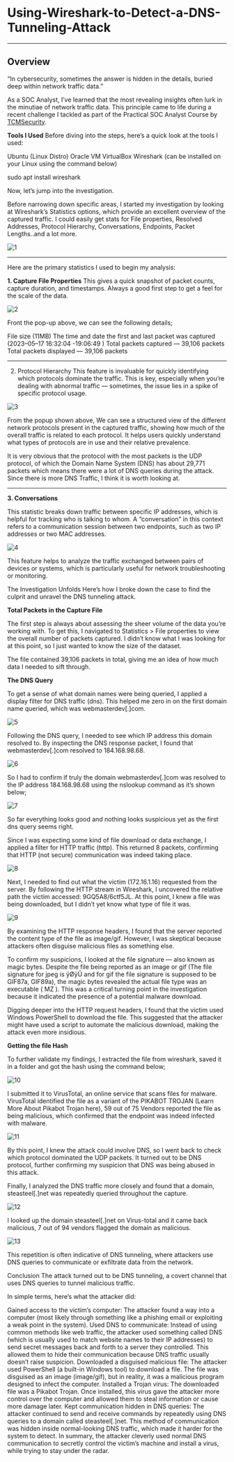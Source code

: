 # Using-Wireshark-to-Detect-a-DNS-Tunneling-Attack

---

## Overview

“In cybersecurity, sometimes the answer is hidden in the details, buried deep within network traffic data.”

As a SOC Analyst, I’ve learned that the most revealing insights often lurk in the minutiae of network traffic data. This principle came to life during a recent challenge I tackled as part of the Practical SOC Analyst Course by [TCMSecurity](https://academy.tcm-sec.com/).


**Tools I Used**
Before diving into the steps, here’s a quick look at the tools I used:

Ubuntu (Linux Distro)
Oracle VM VirtualBox
Wireshark (can be installed on your Linux using the command below)

sudo apt install wireshark


Now, let’s jump into the investigation.


Before narrowing down specific areas, I started my investigation by looking at Wireshark’s Statistics options, which provide an excellent overview of the captured traffic. I could easily get stats for File properties, Resolved Addresses, Protocol Hierarchy, Conversations, Endpoints, Packet Lengths..and a lot more.


![1](https://imgur.com/UAqfO5l.png)

---
Here are the primary statistics I used to begin my analysis:

**1. Capture File Properties**
This gives a quick snapshot of packet counts, capture duration, and timestamps. Always a good first step to get a feel for the scale of the data.


![2](https://imgur.com/hc8vqwe.png)

Front the pop-up above, we can see the following details;

File size (11MB)
The time and date the first and last packet was captured (2023–05–17 16:32:04 -19:06:49 )
Total packets captured — 39,106 packets
Total packets displayed — 39,106 packets


---
2. Protocol Hierarchy
This feature is invaluable for quickly identifying which protocols dominate the traffic. This is key, especially when you’re dealing with abnormal traffic — sometimes, the issue lies in a spike of specific protocol usage.


![3](https://imgur.com/sl1Ctag.png)

From the popup shown above, We can see a structured view of the different network protocols present in the captured traffic, showing how much of the overall traffic is related to each protocol. It helps users quickly understand what types of protocols are in use and their relative prevalence.

It is very obvious that the protocol with the most packets is the UDP protocol, of which the Domain Name System (DNS) has about 29,771 packets which means there were a lot of DNS queries during the attack. Since there is more DNS Traffic, I think it is worth looking at.



---
**3. Conversations**

This statistic breaks down traffic between specific IP addresses, which is helpful for tracking who is talking to whom. A “conversation” in this context refers to a communication session between two endpoints, such as two IP addresses or two MAC addresses.


![4](https://imgur.com/pLi8qf9.png)


This feature helps to analyze the traffic exchanged between pairs of devices or systems, which is particularly useful for network troubleshooting or monitoring.

The Investigation Unfolds
Here’s how I broke down the case to find the culprit and unravel the DNS tunneling attack.

**Total Packets in the Capture File**

The first step is always about assessing the sheer volume of the data you’re working with. To get this, I navigated to Statistics > File properties to view the overall number of packets captured. I didn’t know what I was looking for at this point, so I just wanted to know the size of the dataset.

The file contained 39,106 packets in total, giving me an idea of how much data I needed to sift through.

**The DNS Query**

To get a sense of what domain names were being queried, I applied a display filter for DNS traffic (dns). This helped me zero in on the first domain name queried, which was webmasterdev[.]com.


![5](https://imgur.com/iGixjW0.png)


Following the DNS query, I needed to see which IP address this domain resolved to. By inspecting the DNS response packet, I found that webmasterdev[.]com resolved to 184.168.98.68.


![6](https://imgur.com/2ZaF2yH.png)


So I had to confirm if truly the domain webmasterdev[.]com was resolved to the IP address 184.168.98.68 using the nslookup command as it’s shown below;


![7](https://imgur.com/xybUud6.png)



So far everything looks good and nothing looks suspicious yet as the first dns query seems right.

Since I was expecting some kind of file download or data exchange, I applied a filter for HTTP traffic (http). This returned 8 packets, confirming that HTTP (not secure) communication was indeed taking place.


![8](https://imgur.com/dIENp47.png)



Next, I needed to find out what the victim (172.16.1.16) requested from the server. By following the HTTP stream in Wireshark, I uncovered the relative path the victim accessed: 9GQ5A8/6ctf5JL. At this point, I knew a file was being downloaded, but I didn’t yet know what type of file it was.



![9](https://imgur.com/nCO73Tn.png)


By examining the HTTP response headers, I found that the server reported the content type of the file as image/gif. However, I was skeptical because attackers often disguise malicious files as something else.

To confirm my suspicions, I looked at the file signature — also known as magic bytes. Despite the file being reported as an image or gif (The file signature for jpeg is ÿØÿÛ and for gif the file signature is supposed to be GIF87a, GIF89a), the magic bytes revealed the actual file type was an executable ( MZ ). This was a critical turning point in the investigation because it indicated the presence of a potential malware download.

Digging deeper into the HTTP request headers, I found that the victim used Windows PowerShell to download the file. This suggested that the attacker might have used a script to automate the malicious download, making the attack even more insidious.

**Getting the file Hash**

To further validate my findings, I extracted the file from wireshark, saved it in a folder and got the hash using the command below;


![10](https://imgur.com/LhA3kCf.png)


I submitted it to VirusTotal, an online service that scans files for malware. VirusTotal identified the file as a variant of the PIKABOT TROJAN (Learn More About Pikabot Trojan here), 59 out of 75 Vendors reported the file as being malicious, which confirmed that the endpoint was indeed infected with malware.


![11](https://imgur.com/QBY7EwR.png)



By this point, I knew the attack could involve DNS, so I went back to check which protocol dominated the UDP packets. It turned out to be DNS protocol, further confirming my suspicion that DNS was being abused in this attack.


Finally, I analyzed the DNS traffic more closely and found that a domain, steasteel[.]net was repeatedly queried throughout the capture.


![12](https://imgur.com/qeO265o.png)


I looked up the domain steasteel[.]net on Virus-total and it came back malicious, 7 out of 94 vendors flagged the domain as malicious.


![13](https://imgur.com/skijmsP.png)


This repetition is often indicative of DNS tunneling, where attackers use DNS queries to communicate or exfiltrate data from the network.

Conclusion
The attack turned out to be DNS tunneling, a covert channel that uses DNS queries to tunnel malicious traffic.

In simple terms, here’s what the attacker did:

Gained access to the victim’s computer: The attacker found a way into a computer (most likely through something like a phishing email or exploiting a weak point in the system).
Used DNS to communicate: Instead of using common methods like web traffic, the attacker used something called DNS (which is usually used to match website names to their IP addresses) to send secret messages back and forth to a server they controlled. This allowed them to hide their communication because DNS traffic usually doesn’t raise suspicion.
Downloaded a disguised malicious file: The attacker used PowerShell (a built-in Windows tool) to download a file. The file was disguised as an image (image/gif), but in reality, it was a malicious program designed to infect the computer.
Installed a Trojan virus: The downloaded file was a Pikabot Trojan. Once installed, this virus gave the attacker more control over the computer and allowed them to steal information or cause more damage later.
Kept communication hidden in DNS queries: The attacker continued to send and receive commands by repeatedly using DNS queries to a domain called steasteel[.]net. This method of communication was hidden inside normal-looking DNS traffic, which made it harder for the system to detect.
In summary, the attacker cleverly used normal DNS communication to secretly control the victim’s machine and install a virus, while trying to stay under the radar.



















